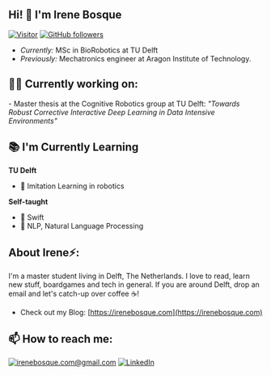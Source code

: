 <h2>Hi! 👋 I'm Irene Bosque</h2>

[![Visitor](https://visitor-badge.laobi.icu/badge?page_id=irenebosque.irenebosque)](https://github.com/irenebosque) [![GitHub followers](https://img.shields.io/github/followers/irenebosque.svg?style=social&label=Follow)](https://github.com/irenebosque?tab=followers)

- <i>Currently:</i> MSc in BioRobotics at TU Delft 
- <i>Previously:</i> Mechatronics engineer at Aragon Institute of Technology.

<h2>👩‍💻 Currently working on:</h2>
- Master thesis at the Cognitive Robotics group at TU Delft: <i>"Towards Robust Corrective Interactive Deep Learning in Data Intensive Environments"</i> 

<h2>📚 I'm Currently Learning</h2>

__TU Delft__
- 🤖 Imitation Learning in robotics

__Self-taught__
- 📱 Swift
- 🔡 NLP, Natural Language Processing


<h2> About Irene⚡:</h2>
I'm a master student living in Delft, The Netherlands. I love to read, learn new stuff, boardgames and tech in general. If you are around Delft, drop an email and let's catch-up over coffee ☕!
 
- Check out my Blog: [https://irenebosque.com](https://irenebosque.com)


<h2>📫 How to reach me:</h2>

<a href="mailto:irenebosque.com@gmail.com">![irenebosque.com@gmail.com](https://img.shields.io/badge/Gmail-D14836?style=for-the-badge&logo=gmail&logoColor=white)</a> <a href="https://www.linkedin.com/in/irenebosque/">![LinkedIn](https://img.shields.io/badge/LinkedIn-0077B5?style=for-the-badge&logo=linkedin&logoColor=white)</a>


<!--
**irenebosque/irenebosque** is a ✨ _special_ ✨ repository because its `README.md` (this file) appears on your GitHub profile.

Here are some ideas to get you started:

- 🔭 I’m currently working on ...
- 🌱 I’m currently learning ...
- 👯 I’m looking to collaborate on ...
- 🤔 I’m looking for help with ...
- 💬 Ask me about ...
- 📫 How to reach me: ...
- 😄 Pronouns: ...
- ⚡ Fun fact: ...
-->
